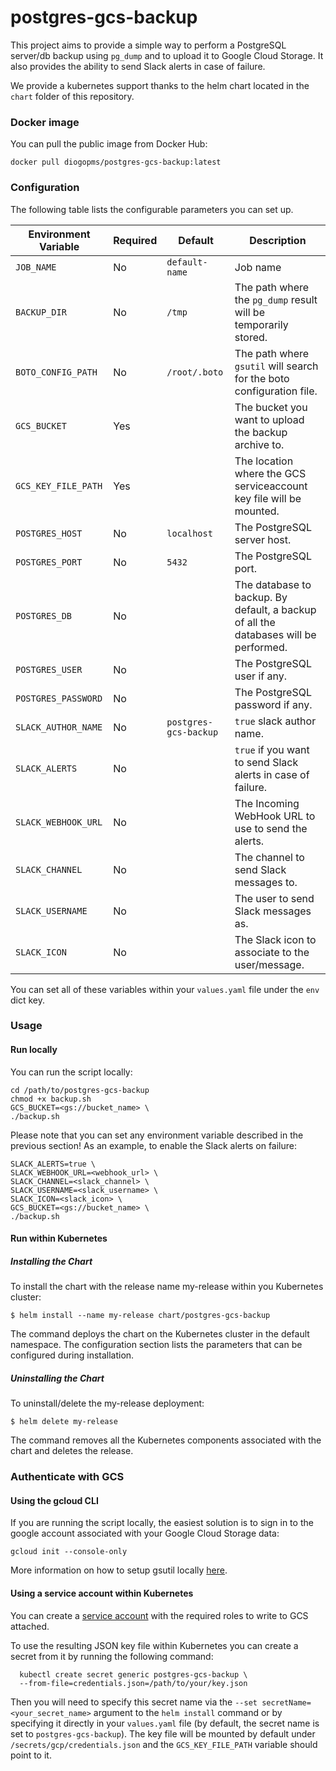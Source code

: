 # postgres-gcs-backup

This project aims to provide a simple way to perform a PostgreSQL server/db backup using `pg_dump` and to upload it to Google Cloud Storage.
It also provides the ability to send Slack alerts in case of failure.

We provide a kubernetes support thanks to the helm chart located in the `chart` folder of this repository.

### Docker image

You can pull the public image from Docker Hub:

    docker pull diogopms/postgres-gcs-backup:latest

### Configuration

The following table lists the configurable parameters you can set up.

Environment Variable | Required | Default | Description
---------------------|----------|---------|-------------
`JOB_NAME` | No | `default-name` | Job name
`BACKUP_DIR` | No | `/tmp` | The path where the `pg_dump` result will be temporarily stored.
`BOTO_CONFIG_PATH` | No | `/root/.boto` | The path where `gsutil` will search for the boto configuration file.
`GCS_BUCKET` | Yes |  | The bucket you want to upload the backup archive to.
`GCS_KEY_FILE_PATH` | Yes |  | The location where the GCS serviceaccount key file will be mounted.
`POSTGRES_HOST` | No | `localhost` | The PostgreSQL server host.
`POSTGRES_PORT` | No | `5432` | The PostgreSQL port.
`POSTGRES_DB` | No |  | The database to backup. By default, a backup of all the databases will be performed.
`POSTGRES_USER` | No |  | The PostgreSQL user if any.
`POSTGRES_PASSWORD` | No |  | The PostgreSQL password if any.
`SLACK_AUTHOR_NAME` | No | `postgres-gcs-backup` | `true` slack author name.
`SLACK_ALERTS` | No |  | `true` if you want to send Slack alerts in case of failure.
`SLACK_WEBHOOK_URL` | No |  | The Incoming WebHook URL to use to send the alerts.
`SLACK_CHANNEL` | No |  | The channel to send Slack messages to.
`SLACK_USERNAME` | No |  | The user to send Slack messages as.
`SLACK_ICON` | No |  | The Slack icon to associate to the user/message.

You can set all of these variables within your `values.yaml` file under the `env` dict key.

### Usage

#### Run locally

You can run the script locally:

    cd /path/to/postgres-gcs-backup
    chmod +x backup.sh
    GCS_BUCKET=<gs://bucket_name> \
    ./backup.sh

Please note that you can set any environment variable described in the previous section! As an example, to enable the Slack alerts on failure:

    SLACK_ALERTS=true \
    SLACK_WEBHOOK_URL=<webhook_url> \
    SLACK_CHANNEL=<slack_channel> \
    SLACK_USERNAME=<slack_username> \
    SLACK_ICON=<slack_icon> \
    GCS_BUCKET=<gs://bucket_name> \
    ./backup.sh

#### Run within Kubernetes

##### Installing the Chart

To install the chart with the release name my-release within you Kubernetes cluster:

    $ helm install --name my-release chart/postgres-gcs-backup

The command deploys the chart on the Kubernetes cluster in the default namespace. The configuration section lists the parameters that can be configured during installation.


##### Uninstalling the Chart

To uninstall/delete the my-release deployment:

    $ helm delete my-release

The command removes all the Kubernetes components associated with the chart and deletes the release.


### Authenticate with GCS

#### Using the gcloud CLI

If you are running the script locally, the easiest solution is to sign in to the google account associated with your Google Cloud Storage data:

    gcloud init --console-only

More information on how to setup gsutil locally [here](https://cloud.google.com/storage/docs/gsutil_install).

#### Using a service account within Kubernetes

You can create a [service account](https://cloud.google.com/iam/docs/creating-managing-service-accounts) with the required roles to write to GCS attached.

To use the resulting JSON key file within Kubernetes you can create a secret from it by running the following command:

      kubectl create secret generic postgres-gcs-backup \
      --from-file=credentials.json=/path/to/your/key.json

Then you will need to specify this secret name via the `--set secretName=<your_secret_name>` argument to the `helm install` command or by specifying it directly in your `values.yaml` file (by default, the secret name is set to `postgres-gcs-backup`). The key file will be mounted by default under `/secrets/gcp/credentials.json` and the `GCS_KEY_FILE_PATH` variable should point to it.
